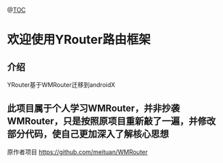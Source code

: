@[TOC](YRouter路由框架)

# 欢迎使用YRouter路由框架


## 介绍

YRouter基于WMRouter迁移到androidX

## 此项目属于个人学习WMRouter，并非抄袭WMRouter，只是按照原项目重新敲了一遍，并修改部分代码，使自己更加深入了解核心思想

   原作者项目 https://github.com/meituan/WMRouter



